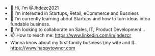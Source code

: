 - 👋 Hi, I’m @Jhdezc2021
- 👀 I’m interested in Startups, Retail, eCommerce and Busniess
- 🌱 I’m currently learning about Startups and how to turn ideas intoa fundable business.
- 💞️ I’m looking to collaborate on Sales, IT, Product Development...
- 📫 How to reach me: https://www.linkedin.com/in/jhdezcr
- Wanna know about my first family business (my wife and I): https://www.happytowncr.com
<!---
Jhdezc2021/Jhdezc2021 is a ✨ special ✨ repository because its `README.md` (this file) appears on your GitHub profile.
You can click the Preview link to take a look at your changes.
--->
